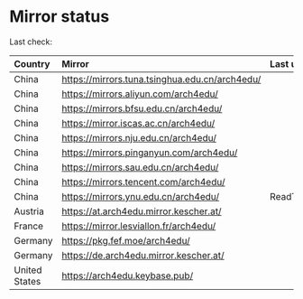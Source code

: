 <script src="./time.js"></script>
# Mirror status
Last check: <script type="text/javascript">localize(1667942490.8552809);</script>

|Country|Mirror|Last update|
|:------|:-----|:----------|
|China|https://mirrors.tuna.tsinghua.edu.cn/arch4edu/|<script type="text/javascript">localize(1667889976);</script>|
|China|https://mirrors.aliyun.com/arch4edu/|<script type="text/javascript">localize(1667803386);</script>|
|China|https://mirrors.bfsu.edu.cn/arch4edu/|<script type="text/javascript">localize(1667889976);</script>|
|China|https://mirror.iscas.ac.cn/arch4edu/|<script type="text/javascript">localize(1667889976);</script>|
|China|https://mirrors.nju.edu.cn/arch4edu/|<script type="text/javascript">localize(1667889976);</script>|
|China|https://mirrors.pinganyun.com/arch4edu/|<script type="text/javascript">localize(1667889976);</script>|
|China|https://mirrors.sau.edu.cn/arch4edu/|<script type="text/javascript">localize(1650446957);</script>|
|China|https://mirrors.tencent.com/arch4edu/|<script type="text/javascript">localize(1667846470);</script>|
|China|https://mirrors.ynu.edu.cn/arch4edu/|ReadTimeout|
|Austria|https://at.arch4edu.mirror.kescher.at/|<script type="text/javascript">localize(1667889976);</script>|
|France|https://mirror.lesviallon.fr/arch4edu/|<script type="text/javascript">localize(1667889976);</script>|
|Germany|https://pkg.fef.moe/arch4edu/|<script type="text/javascript">localize(1667889976);</script>|
|Germany|https://de.arch4edu.mirror.kescher.at/|<script type="text/javascript">localize(1667889976);</script>|
|United States|https://arch4edu.keybase.pub/|<script type="text/javascript">localize(1667889976);</script>|

<script src="./tablefilter/tablefilter.js"></script>
<script src="./table.js"></script>